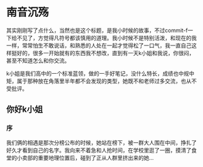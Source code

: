 南音沉殇
========

其实刚刚写了点什么，当然也是这个标题，是我小时候的故事，不过commit-f一下给不见了，方觉得凡符号都该慎用的道理。我小时候不是特别活泼，和现在的我一样，常常怕生不敢说话，和熟悉的人处在一起才觉得松了一口气，我一直自己这样挺好的，很多一开始就有的东西我不想改，直到有一天k小姐和我说，你很闷，甚至不知道怎么和你交流。

k小姐是我们高中的一个标准蓝领，做的一手好笔记，没什么特长，成绩也中规中矩，属于那种放在角落里半年都不会发现的类型，她既不和老师过多交流，也从不受批评。


你好k小姐
--------

### 序


我们俩的相遇是那次分榜公布的时候，她站在榜下，被一群大人围在中间，挣扎了好久才看到自己的名字。我向来不着急和人抢时间，在学校里逛了一圈，摸清了食堂的小卖部的重要地理位置后，碰到了正从人群里挤出来的她...

